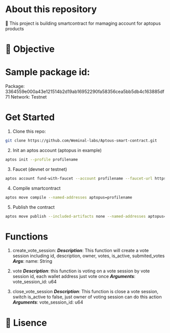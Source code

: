 # About this repository
📘 This project is building smartcontract for mamaging account for aptopus products

# 🚀 Objective

# Sample package id:
Package: 3364559e000a43e121514b2d19ab16952290fa58356cea5bb5db4c163885df71
Network: Testnet

# Get Started
1. Clone this repo:
```bash
git clone https://github.com/Weminal-labs/Aptous-smart-contract.git
```
2. Init an aptos account (aptopus in example)
```bash
aptos init --profile profilename
```
3. Faucet (devnet or testnet)
```bash
aptos account fund-with-faucet --account profilename --faucet-url https://faucet.devnet.aptoslabs.com --url https://fullnode.devnet.aptoslabs.com
```
4. Compile smartcontract
```bash
aptos move compile --named-addresses aptopus=profilename
```
5. Publish the contract
```bash
aptos move publish --included-artifacts none --named-addresses aptopus=profilename --profile=profilename
```
# Functions
1. create_vote_session:
***Description***: This function will create a vote session including
id, 
description, 
owner, 
votes, 
is_active, 
submited_votes
***Args***: name: String
     
2. vote
***Description***: this function is voting on a vote session by vote session id, each wallet address just vote once
***Arguments***: vote_session_id: u64
5. close_vote_session
   ***Description***: This function is close a vote session, switch is_active to false, just owner of voting session can do this action
   ***Arguments***: vote_session_id: u64
# 📑 Lisence
